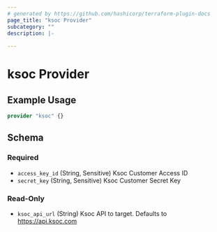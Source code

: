 ```yaml
---
# generated by https://github.com/hashicorp/terraform-plugin-docs
page_title: "ksoc Provider"
subcategory: ""
description: |-
  
---
```


# ksoc Provider



## Example Usage

```terraform
provider "ksoc" {}
```

<!-- schema generated by tfplugindocs -->
## Schema

### Required

- `access_key_id` (String, Sensitive) Ksoc Customer Access ID
- `secret_key` (String, Sensitive) Ksoc Customer Secret Key

### Read-Only

- `ksoc_api_url` (String) Ksoc API to target. Defaults to https://api.ksoc.com
